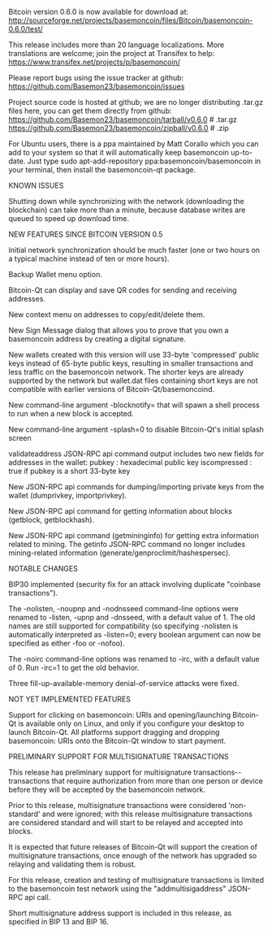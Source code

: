 Bitcoin version 0.6.0 is now available for download at:
http://sourceforge.net/projects/basemoncoin/files/Bitcoin/basemoncoin-0.6.0/test/

This release includes more than 20 language localizations.
More translations are welcome; join the
project at Transifex to help:
https://www.transifex.net/projects/p/basemoncoin/

Please report bugs using the issue tracker at github:
https://github.com/Basemon23/basemoncoin/issues

Project source code is hosted at github; we are no longer
distributing .tar.gz files here, you can get them
directly from github:
https://github.com/Basemon23/basemoncoin/tarball/v0.6.0  # .tar.gz
https://github.com/Basemon23/basemoncoin/zipball/v0.6.0  # .zip

For Ubuntu users, there is a ppa maintained by Matt Corallo which
you can add to your system so that it will automatically keep
basemoncoin up-to-date.  Just type
sudo apt-add-repository ppa:basemoncoin/basemoncoin
in your terminal, then install the basemoncoin-qt package.


KNOWN ISSUES

Shutting down while synchronizing with the network
(downloading the blockchain) can take more than a minute,
because database writes are queued to speed up download
time.


NEW FEATURES SINCE BITCOIN VERSION 0.5

Initial network synchronization should be much faster
(one or two hours on a typical machine instead of ten or more
hours).

Backup Wallet menu option.

Bitcoin-Qt can display and save QR codes for sending
and receiving addresses.

New context menu on addresses to copy/edit/delete them.

New Sign Message dialog that allows you to prove that you
own a basemoncoin address by creating a digital
signature.

New wallets created with this version will
use 33-byte 'compressed' public keys instead of
65-byte public keys, resulting in smaller
transactions and less traffic on the basemoncoin
network. The shorter keys are already supported
by the network but wallet.dat files containing
short keys are not compatible with earlier
versions of Bitcoin-Qt/basemoncoind.

New command-line argument -blocknotify=<command>
that will spawn a shell process to run <command> 
when a new block is accepted.

New command-line argument -splash=0 to disable
Bitcoin-Qt's initial splash screen

validateaddress JSON-RPC api command output includes
two new fields for addresses in the wallet:
pubkey : hexadecimal public key
iscompressed : true if pubkey is a short 33-byte key

New JSON-RPC api commands for dumping/importing
private keys from the wallet (dumprivkey, importprivkey).

New JSON-RPC api command for getting information about
blocks (getblock, getblockhash).

New JSON-RPC api command (getmininginfo) for getting
extra information related to mining. The getinfo
JSON-RPC command no longer includes mining-related
information (generate/genproclimit/hashespersec).



NOTABLE CHANGES

BIP30 implemented (security fix for an attack involving
duplicate "coinbase transactions").

The -nolisten, -noupnp and -nodnsseed command-line
options were renamed to -listen, -upnp and -dnsseed,
with a default value of 1. The old names are still
supported for compatibility (so specifying -nolisten
is automatically interpreted as -listen=0; every
boolean argument can now be specified as either
-foo or -nofoo).

The -noirc command-line options was renamed to
-irc, with a default value of 0. Run -irc=1 to
get the old behavior.

Three fill-up-available-memory denial-of-service
attacks were fixed.


NOT YET IMPLEMENTED FEATURES

Support for clicking on basemoncoin: URIs and
opening/launching Bitcoin-Qt is available only on Linux,
and only if you configure your desktop to launch
Bitcoin-Qt. All platforms support dragging and dropping
basemoncoin: URIs onto the Bitcoin-Qt window to start
payment.


PRELIMINARY SUPPORT FOR MULTISIGNATURE TRANSACTIONS

This release has preliminary support for multisignature
transactions-- transactions that require authorization
from more than one person or device before they
will be accepted by the basemoncoin network.

Prior to this release, multisignature transactions
were considered 'non-standard' and were ignored;
with this release multisignature transactions are
considered standard and will start to be relayed
and accepted into blocks.

It is expected that future releases of Bitcoin-Qt
will support the creation of multisignature transactions,
once enough of the network has upgraded so relaying
and validating them is robust.

For this release, creation and testing of multisignature
transactions is limited to the basemoncoin test network using
the "addmultisigaddress" JSON-RPC api call.

Short multisignature address support is included in this
release, as specified in BIP 13 and BIP 16.
